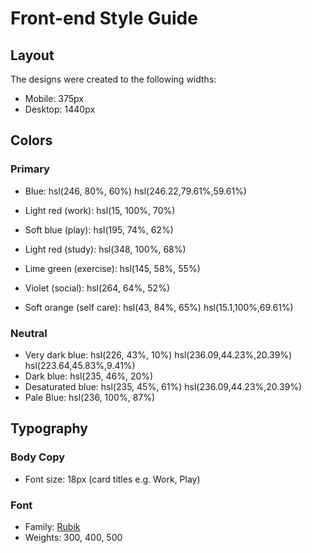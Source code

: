 # Front-end Style Guide

## Layout

The designs were created to the following widths:

- Mobile: 375px
- Desktop: 1440px

## Colors

### Primary

- Blue: hsl(246, 80%, 60%) hsl(246.22,79.61%,59.61%)

- Light red (work): hsl(15, 100%, 70%)
- Soft blue (play): hsl(195, 74%, 62%)
- Light red (study): hsl(348, 100%, 68%)
- Lime green (exercise): hsl(145, 58%, 55%)
- Violet (social): hsl(264, 64%, 52%)
- Soft orange (self care): hsl(43, 84%, 65%) hsl(15.1,100%,69.61%)

### Neutral

- Very dark blue: hsl(226, 43%, 10%)  hsl(236.09,44.23%,20.39%) hsl(223.64,45.83%,9.41%)
- Dark blue: hsl(235, 46%, 20%)
- Desaturated blue: hsl(235, 45%, 61%) hsl(236.09,44.23%,20.39%)
- Pale Blue: hsl(236, 100%, 87%)

## Typography

### Body Copy

- Font size: 18px (card titles e.g. Work, Play)

### Font

- Family: [Rubik](https://fonts.google.com/specimen/Rubik)
- Weights: 300, 400, 500
